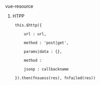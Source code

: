 vue-resource

1. HTPP 

        this.$http({

            url : url,

            method : 'post|get',

            params|data : {},

            method :

            jsonp : callbackname

        }).then(fnsuess(res), fnfailed(res))
